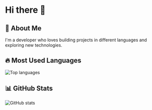 # Hi there 👋

## 🚀 About Me
I'm a developer who loves building projects in different languages and exploring new technologies.

## 🔥 Most Used Languages
<p align="left">
  <img src="https://github-readme-stats.vercel.app/api/top-langs/?username=MarzDevelops&layout=compact&theme=tokyonight" alt="Top languages"/>
</p>

## 📊 GitHub Stats
<p align="left">
  <img src="https://github-readme-stats.vercel.app/api?username=MarzDevelops&show_icons=true&theme=tokyonight" alt="GitHub stats"/>
</p>

